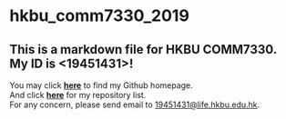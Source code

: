 hkbu_comm7330_2019
========
## This is a markdown file for HKBU COMM7330. My ID is <19451431>!
You may click [**here**](https://github.com/SimonWangOne) to find my Github homepage.  
And click [**here**](https://github.com/SimonWangOne?tab=repositories) for my repository list.  
For any concern, please send email to <19451431@life.hkbu.edu.hk>.

